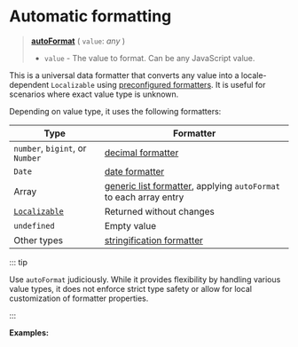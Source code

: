 <script setup>
  import DemoValueFormatter from '../../DemoValueFormatter.vue';
  import { demos } from '../preconfigured-formatters';
</script>

# Automatic formatting <Badge type="info" text="@localizer/format" />

> **[autoFormat](../../../api/_localizer/format/autoFormat/index.md)** ( `value`: _any_ )
>
> - `value` - The value to format. Can be any JavaScript value.

This is a universal data formatter that converts any value into a locale-dependent `Localizable` using [preconfigured formatters](../preconfigured-formatters.ts). It is useful for scenarios where exact value type is unknown.

Depending on value type, it uses the following formatters:

| Type                                                  | Formatter                                                                                      |
| ----------------------------------------------------- | ---------------------------------------------------------------------------------------------- |
| `number`, `bigint`, or `Number`                       | [decimal formatter](../numbers/decimal.md)                                                     |
| `Date`                                                | [date formatter](../dates-and-times/date.md)                                                   |
| Array                                                 | [generic list formatter](../lists-of-items/list.md), applying `autoFormat` to each array entry |
| [`Localizable`](../../../introduction/localizable.md) | Returned without changes                                                                       |
| `undefined`                                           | Empty value                                                                                    |
| Other types                                           | [stringification formatter](./stringify.md)                                                    |

::: tip

Use `autoFormat` judiciously. While it provides flexibility by handling various value types, it does not enforce strict type safety or allow for local customization of formatter properties.

:::

**Examples:**

<DemoValueFormatter :demo="demos.autoFormat"/>
